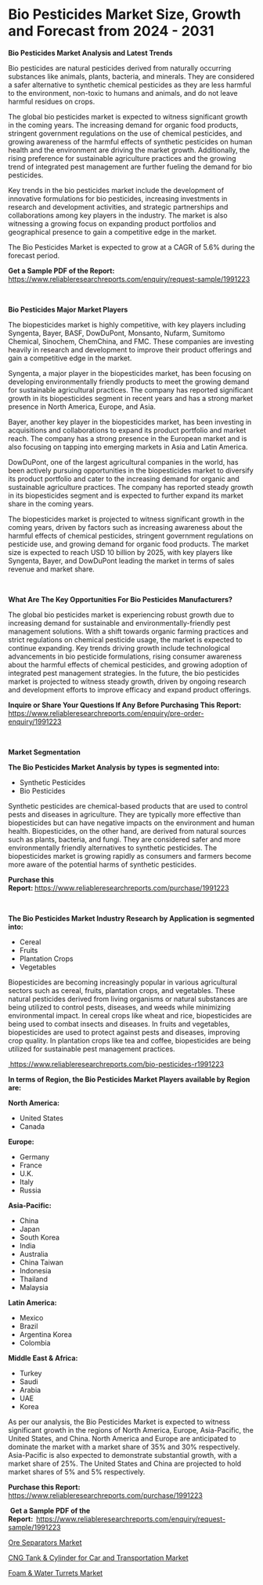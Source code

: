<p><h1>Bio Pesticides Market Size, Growth and Forecast from 2024 - 2031</h1></p><p><strong>Bio Pesticides Market Analysis and Latest Trends</strong></p>
<p><p>Bio pesticides are natural pesticides derived from naturally occurring substances like animals, plants, bacteria, and minerals. They are considered a safer alternative to synthetic chemical pesticides as they are less harmful to the environment, non-toxic to humans and animals, and do not leave harmful residues on crops.</p><p>The global bio pesticides market is expected to witness significant growth in the coming years. The increasing demand for organic food products, stringent government regulations on the use of chemical pesticides, and growing awareness of the harmful effects of synthetic pesticides on human health and the environment are driving the market growth. Additionally, the rising preference for sustainable agriculture practices and the growing trend of integrated pest management are further fueling the demand for bio pesticides.</p><p>Key trends in the bio pesticides market include the development of innovative formulations for bio pesticides, increasing investments in research and development activities, and strategic partnerships and collaborations among key players in the industry. The market is also witnessing a growing focus on expanding product portfolios and geographical presence to gain a competitive edge in the market.</p><p>The Bio Pesticides Market is expected to grow at a CAGR of 5.6% during the forecast period.</p></p>
<p><strong>Get a Sample PDF of the Report:&nbsp;</strong> <a href="https://www.reliableresearchreports.com/enquiry/request-sample/1991223">https://www.reliableresearchreports.com/enquiry/request-sample/1991223</a></p>
<p>&nbsp;</p>
<p><strong>Bio Pesticides Major Market Players</strong></p>
<p><p>The biopesticides market is highly competitive, with key players including Syngenta, Bayer, BASF, DowDuPont, Monsanto, Nufarm, Sumitomo Chemical, Sinochem, ChemChina, and FMC. These companies are investing heavily in research and development to improve their product offerings and gain a competitive edge in the market.</p><p>Syngenta, a major player in the biopesticides market, has been focusing on developing environmentally friendly products to meet the growing demand for sustainable agricultural practices. The company has reported significant growth in its biopesticides segment in recent years and has a strong market presence in North America, Europe, and Asia.</p><p>Bayer, another key player in the biopesticides market, has been investing in acquisitions and collaborations to expand its product portfolio and market reach. The company has a strong presence in the European market and is also focusing on tapping into emerging markets in Asia and Latin America.</p><p>DowDuPont, one of the largest agricultural companies in the world, has been actively pursuing opportunities in the biopesticides market to diversify its product portfolio and cater to the increasing demand for organic and sustainable agriculture practices. The company has reported steady growth in its biopesticides segment and is expected to further expand its market share in the coming years.</p><p>The biopesticides market is projected to witness significant growth in the coming years, driven by factors such as increasing awareness about the harmful effects of chemical pesticides, stringent government regulations on pesticide use, and growing demand for organic food products. The market size is expected to reach USD 10 billion by 2025, with key players like Syngenta, Bayer, and DowDuPont leading the market in terms of sales revenue and market share.</p></p>
<p>&nbsp;</p>
<p><strong>What Are The Key Opportunities For Bio Pesticides Manufacturers?</strong></p>
<p><p>The global bio pesticides market is experiencing robust growth due to increasing demand for sustainable and environmentally-friendly pest management solutions. With a shift towards organic farming practices and strict regulations on chemical pesticide usage, the market is expected to continue expanding. Key trends driving growth include technological advancements in bio pesticide formulations, rising consumer awareness about the harmful effects of chemical pesticides, and growing adoption of integrated pest management strategies. In the future, the bio pesticides market is projected to witness steady growth, driven by ongoing research and development efforts to improve efficacy and expand product offerings.</p></p>
<p><strong>Inquire or Share Your Questions If Any Before Purchasing This Report:</strong> <a href="https://www.reliableresearchreports.com/enquiry/pre-order-enquiry/1991223">https://www.reliableresearchreports.com/enquiry/pre-order-enquiry/1991223</a></p>
<p>&nbsp;</p>
<p><strong>Market Segmentation</strong></p>
<p><strong>The Bio Pesticides Market Analysis by types is segmented into:</strong></p>
<p><ul><li>Synthetic Pesticides</li><li>Bio Pesticides</li></ul></p>
<p><p>Synthetic pesticides are chemical-based products that are used to control pests and diseases in agriculture. They are typically more effective than biopesticides but can have negative impacts on the environment and human health. Biopesticides, on the other hand, are derived from natural sources such as plants, bacteria, and fungi. They are considered safer and more environmentally friendly alternatives to synthetic pesticides. The biopesticides market is growing rapidly as consumers and farmers become more aware of the potential harms of synthetic pesticides.</p></p>
<p><strong>Purchase this Report:&nbsp;</strong><a href="https://www.reliableresearchreports.com/purchase/1991223">https://www.reliableresearchreports.com/purchase/1991223</a></p>
<p>&nbsp;</p>
<p><strong>The Bio Pesticides Market Industry Research by Application is segmented into:</strong></p>
<p><ul><li>Cereal</li><li>Fruits</li><li>Plantation Crops</li><li>Vegetables</li></ul></p>
<p><p>Biopesticides are becoming increasingly popular in various agricultural sectors such as cereal, fruits, plantation crops, and vegetables. These natural pesticides derived from living organisms or natural substances are being utilized to control pests, diseases, and weeds while minimizing environmental impact. In cereal crops like wheat and rice, biopesticides are being used to combat insects and diseases. In fruits and vegetables, biopesticides are used to protect against pests and diseases, improving crop quality. In plantation crops like tea and coffee, biopesticides are being utilized for sustainable pest management practices.</p></p>
<p><a href="https://www.reliableresearchreports.com/bio-pesticides-r1991223">&nbsp;https://www.reliableresearchreports.com/bio-pesticides-r1991223</a></p>
<p><strong>In terms of Region, the Bio Pesticides Market Players available by Region are:</strong></p>
<p>
    <p> <strong> North America: </strong>
        <ul>
            <li>United States</li>
            <li>Canada</li>
        </ul>
        </p> 
    <p> <strong> Europe: </strong>
        <ul>
            <li>Germany</li>
            <li>France</li>
            <li>U.K.</li>
            <li>Italy</li>
            <li>Russia</li>
        </ul>
        </p> 
    <p> <strong> Asia-Pacific: </strong>
        <ul>
            <li>China</li>
            <li>Japan</li>
            <li>South Korea</li>
            <li>India</li>
            <li>Australia</li>
            <li>China Taiwan</li>
            <li>Indonesia</li>
            <li>Thailand</li>
            <li>Malaysia</li>
        </ul>
        </p> 
    <p> <strong> Latin America: </strong>
        <ul>
            <li>Mexico</li>
            <li>Brazil</li>
            <li>Argentina Korea</li>
            <li>Colombia</li>
        </ul>
        </p> 
    <p> <strong> Middle East & Africa: </strong>
        <ul>
            <li>Turkey</li>
            <li>Saudi</li>
            <li>Arabia</li>
            <li>UAE</li>
            <li>Korea</li>
        </ul>
    </p>
    </p>
<p><p>As per our analysis, the Bio Pesticides Market is expected to witness significant growth in the regions of North America, Europe, Asia-Pacific, the United States, and China. North America and Europe are anticipated to dominate the market with a market share of 35% and 30% respectively. Asia-Pacific is also expected to demonstrate substantial growth, with a market share of 25%. The United States and China are projected to hold market shares of 5% and 5% respectively.</p></p>
<p><strong>Purchase this Report: </strong><a href="https://www.reliableresearchreports.com/purchase/1991223">https://www.reliableresearchreports.com/purchase/1991223</a></p>
<p>&nbsp;<strong>Get a Sample PDF of the Report:&nbsp;&nbsp;</strong><a href="https://www.reliableresearchreports.com/enquiry/request-sample/1991223">https://www.reliableresearchreports.com/enquiry/request-sample/1991223</a></p>
<p><strong></strong></p>
<p><p><a href="https://github.com/RyleeBauch2023/Market-Research-Report-List-1/blob/main/ore-separators-market.md">Ore Separators Market</a></p><p><a href="https://github.com/flwellarose/Market-Research-Report-List-1/blob/main/cng-tank-cylinder-for-car-and-transportation-market.md">CNG Tank & Cylinder for Car and Transportation Market</a></p><p><a href="https://github.com/AndreanneHane2023/Market-Research-Report-List-1/blob/main/foam-water-turrets-market.md">Foam & Water Turrets Market</a></p></p>